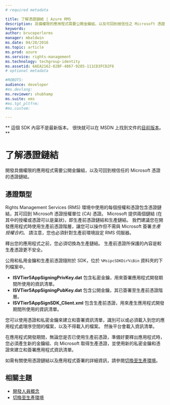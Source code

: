 ```yaml
---
# required metadata

title: 了解憑證鏈結 | Azure RMS
description: 具備權限的應用程式需要公開金鑰組，以及可回到根信任之 Microsoft 憑證的憑證鏈結。
keywords:
author: bruceperlerms
manager: mbaldwin
ms.date: 04/28/2016
ms.topic: article
ms.prod: azure
ms.service: rights-management
ms.technology: techgroup-identity
ms.assetid: 6AEA2162-82BF-4867-9285-111CD3FCD2F6
# optional metadata

#ROBOTS:
audience: developer
#ms.devlang:
ms.reviewer: shubhamp
ms.suite: ems
#ms.tgt_pltfrm:
#ms.custom:

---
```

** 這個 SDK 內容不是最新版本。 很快就可以在 MSDN 上找到文件的[目前版本](https://msdn.microsoft.com/library/windows/desktop/hh535290(v=vs.85).aspx)。 **
# 了解憑證鏈結

開發具備權限的應用程式需要公開金鑰組，以及可回到根信任的 Microsoft 憑證的憑證鏈結。

## 憑證類型

Rights Management Services (RMS) 環境中使用的每個授權和憑證包含憑證鏈結，其可回到 Microsoft 憑證授權單位 (CA) 憑證。 Microsoft 提供兩個鏈結 (在其中的授權或憑證可以是巢狀)，即生產前憑證鏈結和生產鏈結。 我們建議您在開發應用程式時使用生產前憑證階層，讓您可以操作但不需與 Microsoft 簽署*生產授權合約*。 請注意，您也必須針對生產前環境設定 RMS 伺服器。

釋出您的應用程式之前，您必須切換為生產鏈結。 生產前憑證所保護的內容是較生產憑證更不安全。

公用和私用金鑰和生產前憑證隨附於 SDK，位於 `%MsipcSDKDir%\Bin` 資料夾的下列檔案中。

- **ISVTier5AppSigningPrivKey.dat** 包含私密金鑰，用來簽署應用程式開發期間所使用的資訊清單。
- **ISVTier5AppSigningPubKey.dat** 包含公開金鑰，其已簽署至生產前憑證階層。
- **ISVTier5AppSignSDK_Client.xml** 包含生產前憑證，用來產生應用程式開發期間所使用的資訊清單。

 

您可以使用憑證和私密金鑰來建立和簽署資訊清單，識別可以或必須載入到您的應用程式處理序空間的檔案，以及不得載入的檔案。 然後平台會載入資訊清單。

在應用程式開發期間，無論您是否已使用生產前憑證，準備好要釋出應用程式時，您必須產生新的金鑰組、向 Microsoft 取得生產憑證，並使用新的私密金鑰和憑證來建立和簽署應用程式資訊清單。

如需有關使用憑證鏈結以及應用程式簽署的詳細資訊，請參閱[切換至生產環境](switching-to-the-production-environment.md)。

## 相關主題

* [開發人員概念](ad-rms-concepts-nav.md)
* [切換至生產環境](switching-to-the-production-environment.md)
 

 


<!--HONumber=Jun16_HO1-->


